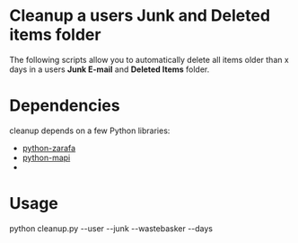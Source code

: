 Cleanup a users Junk and Deleted items folder
=====

The following scripts allow you to automatically delete all items older than x days in a users **Junk E-mail** and **Deleted Items** folder.

Dependencies
============

cleanup depends on a few Python libraries:

* [python-zarafa](https://github.com/zarafagroupware/python-zarafa.git)
* [python-mapi](https://download.zarafa.com/community/final/)
* 
Usage
=====

  python cleanup.py --user <user> --junk --wastebasker --days <days>

